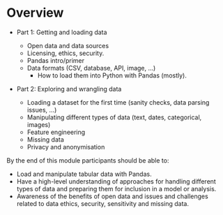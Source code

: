 # Overview

- Part 1: Getting and loading data
   - Open data and data sources
   - Licensing, ethics, security.
   - Pandas intro/primer
   - Data formats (CSV, database, API, image, ...)
      - How to load them into Python with Pandas (mostly).

- Part 2: Exploring and wrangling data
    - Loading a dataset for  the first time (sanity checks, data parsing issues, ...)
    - Manipulating different types of data (text, dates, categorical, images)
    - Feature engineering
    - Missing data
    - Privacy and anonymisation

By the end of this module participants should be able to:
- Load and manipulate tabular data with Pandas.
- Have a high-level understanding of approaches for handling different types of data and preparing them for inclusion in a model or analysis.
- Awareness of the benefits of open data and issues and challenges related to data ethics, security, sensitivity and missing data.

